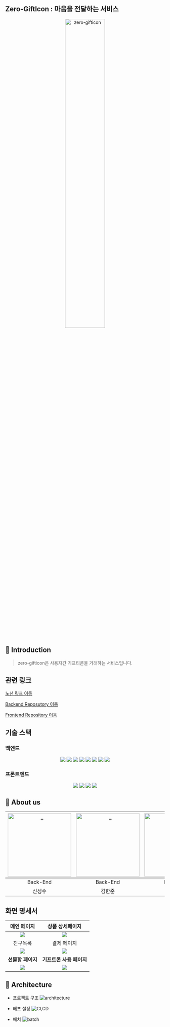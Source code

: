## Zero-GiftIcon : 마음을 전달하는 서비스

<div align="center">
    <img width="50%" alt="zero-gifticon" src="https://user-images.githubusercontent.com/24979159/195960889-8652b2d6-7759-4568-858e-66fe381f579f.png">
</div>

## :rocket: Introduction

> zero-gifticon은 사용자간 기프티콘을 거래하는 서비스입니다.

## 관련 링크

[노션 링크 이동](https://www.notion.so/Zero-GIFT-59e3b5b3547a4652a48ae6ed59a26e5c)

[Backend Reposutory 이동](https://github.com/NohYeongHun/zero-gifticon)

[Frontend Repository 이동](https://github.com/ooodddu/zeroGifticon)

## 기술 스택

### 백엔드

<div align="center">
    <img src="https://img.shields.io/badge/spring%20boot-2.7.3-green?logo=Spring Boot"/>
    <img src="https://img.shields.io/badge/nginx-1.20.1-green?logo=nginx"/>
    <img src="https://img.shields.io/badge/docker-20.10.17-blue?logo=docker">
    <img src="https://img.shields.io/badge/redis-7.0.5-red?logo=redis">
    <img src="https://img.shields.io/badge/jenkins-2.361.1-lightgrey?logo=jenkins">
    <img src="https://img.shields.io/badge/mariaDB-10.6.8-lightgrey?logo=mariadb">
    <img src="https://img.shields.io/badge/EC2-gray?logo=Amazon EC2">
    <img src="https://img.shields.io/badge/S3-gray?logo=Amazon S3">
</div>


### 프론트엔드

<div align="center">
    <img src="https://img.shields.io/badge/react-18.2.0-blue?logo=react">
    <img src="https://img.shields.io/badge/node.js-16.13.2-green?logo=node.js">
    <img src="https://img.shields.io/badge/axios-0.27.2-brightgreen?logo=Axios">
    <img src="https://img.shields.io/badge/eslint-8.5-blueviolet?logo=eslint">
</div>


## :runner: About us
|                     <img src="https://ca.slack-edge.com/T040EESNZ7U-U0408TCBQQN-gcd12742a916-512" width=200px alt="_"/>                      |                    <img src="https://ca.slack-edge.com/T040EESNZ7U-U040L6DEHHQ-7c5a9ff82a29-512" width=200px alt="_"/>                    |                      <img src="https://ca.slack-edge.com/T040EESNZ7U-U0400GXPLBH-g7d88071397c-512" width=200px alt="_"/>                      |                     <img src="https://ca.slack-edge.com/T040EESNZ7U-U0400GXPLBH-g7d88071397c-512" width=200px alt="_">                      |                    <img src="https://ca.slack-edge.com/T040EESNZ7U-U0400GXPLBH-g7d88071397c-512" width=200px alt="_">                     |                     <img src="https://ca.slack-edge.com/T040EESNZ7U-U0400GXPLBH-g7d88071397c-512" width=200px alt="_">                      |
| :---------------------------------------------------------------------------------------------------------------------------: | :-------------------------------------------------------------------------------------------------------------------------------: | :-----------------------------------------------------------------------------------------------------------------------------------: | :---------------------------------------------------------------------------------------------------------------------------------: | :-------------------------------------------------------------------------------------------------------------------------------: | :---------------------------------------------------------------------------------------------------------------------------------: |
|                                                           Back-End                                                            |                                                             Back-End                                                              |                                                               Back-End                                                                |                                                              Back-End                                                               |                                                             Front-End                                                             |                                                              Front-End                                                              |
| 신성수 | 김한준 | 노영훈 | 양성준 | 우인우 | 최우주 |


## 화면 명세서


|                                                      메인 페이지                                                       |                                                    상품 상세페이지                                                     | 
|:-----------------------------------------------------------------------------------------------------------------:|:---------------------------------------------------------------------------------------------------------------:|
|  <img src=https://user-images.githubusercontent.com/24979159/195961819-efd0a7d2-e397-48b7-a058-cd512743494e.png>  | <img src=https://user-images.githubusercontent.com/24979159/195962118-2f46625c-2934-45d4-8e1a-60321fc92169.png> |
|                                                       친구목록                                                        |                                                     결제 페이지                                                      |
| <img src="https://user-images.githubusercontent.com/24979159/195962206-4bf4c957-ecd0-4489-a1fe-e047127fdfe1.png"> | <img src=https://user-images.githubusercontent.com/24979159/195962303-6d6f87dc-d185-4eb3-b85d-a1a396ac33f0.png> |
|                                                  <b>선물함 페이지</b>                                                   |                                               <b> 기프트콘 사용 페이지</b>                                               |
|  <img src=https://user-images.githubusercontent.com/24979159/195962326-dd1fd011-b6f1-47d2-919c-f6982e038a39.png>  | <img src=https://user-images.githubusercontent.com/24979159/195962346-bfe5949c-261f-4cd4-b0c6-501c192777bd.png> |


## :office: Architecture

- 프로젝트 구조
![architecture](https://user-images.githubusercontent.com/68585648/193784688-0b83f577-ed8c-4b70-b493-bfd1b002526d.png)

- 배포 설정
![CI,CD](https://user-images.githubusercontent.com/68585648/193784912-04bfb821-3e91-44d3-92da-4ecf2fe10e88.png)

- 배치
![batch](https://user-images.githubusercontent.com/68585648/193785050-263b706b-de9e-4db0-b650-c3ae33149d12.png)
